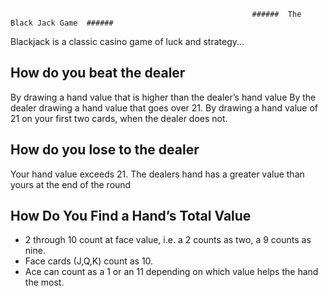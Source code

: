                                                           ######  The Black Jack Game  ######
Blackjack is a classic casino game of luck and strategy...

## How do you beat the dealer ## 
By drawing a hand value that is higher than the dealer’s hand value
By the dealer drawing a hand value that goes over 21.
By drawing a hand value of 21 on your first two cards, when the dealer does not.

## How do you lose to the dealer ##
Your hand value exceeds 21.
The dealers hand has a greater value than yours at the end of the round

## How Do You Find a Hand’s Total Value ##
- 2 through 10 count at face value, i.e. a 2 counts as two, a 9 counts as nine.
- Face cards (J,Q,K) count as 10.
- Ace can count as a 1 or an 11 depending on which value helps the hand the most.
